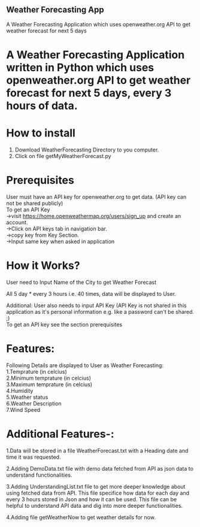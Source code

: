 ## Weather Forecasting App
A Weather Forecasting Application which uses openweather.org API to get weather forecast for next 5 days

# A Weather Forecasting Application written in Python which uses openweather.org API to get weather forecast for next 5 days, every 3 hours of data. 

# How to install
1. Download WeatherForecasting Directory to you computer.<br /> 
2. Click on file getMyWeatherForecast.py

# Prerequisites
User must have an API key for openweather.org to get data. (API key can not be shared publicly)<br />
To get an API Key <br />
        ->visit https://home.openweathermap.org/users/sign_up and create an account.<br />
        ->Click on API keys tab in navigation bar.<br />
        ->copy key from Key Section.<br />
        ->Input same key when asked in application<br />

# How it Works?<br />

User need to Input Name of the City to get Weather Forecast<br />

All 5 day * every 3 hours i.e. 40 times, data will be displayed to User.<br />

Additional: User also needs to input API Key (API Key is not shared in this application as it's personal information e.g. like a password can't be shared. ;)<br />
To get an API key see the section prerequisites<br />

# Features:<br />

Following Details are displayed to User as Weather Forecasting:<br />
1.Temprature                (in celcius)<br />
2.Minimum temprature        (in celcius)<br />
3.Maximum temprature        (in celcius)<br />
4.Humidity<br />
5.Weather status<br />
6.Weather Description<br />
7.Wind Speed<br />

# Additional Features-:<br />

1.Data will be stored in a file WeatherForecast.txt with a Heading date and time it was requested.<br />

2.Adding DemoData.txt file with demo data fetched from API as json data to understand functionalities.<br />

3.Adding UnderstandingList.txt file to get more deeper knowledge about using fetched data from API. This file specifice how data for each day and every 3 hours stored in Json and how it can be used. This file can be helpful to understand API data and dig into more deeper functionalities.<br />

4.Adding file getWeatherNow to get weather details for now.<br />


